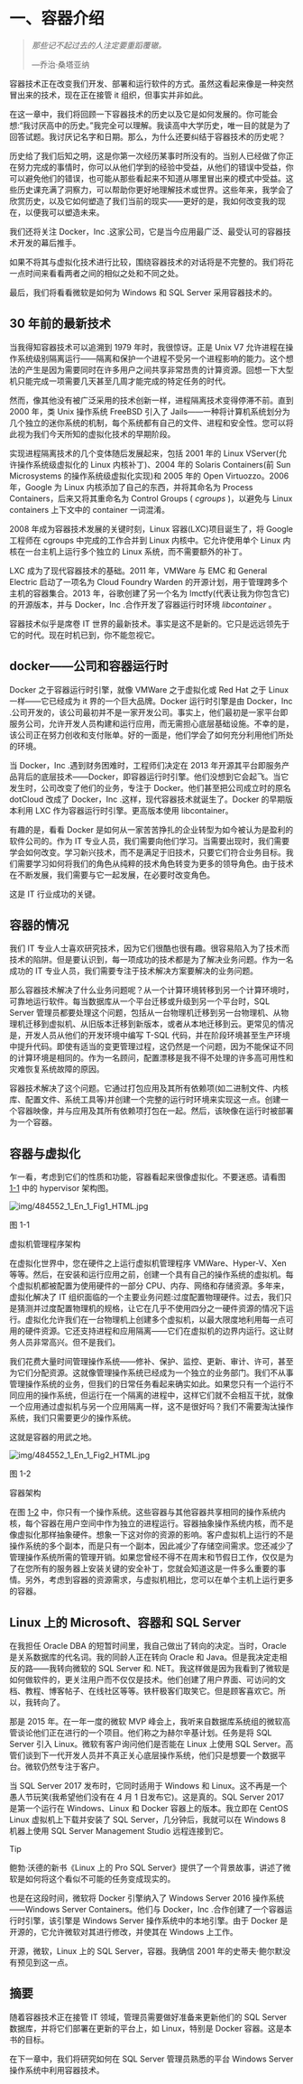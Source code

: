 # 一、容器介绍

> *那些记不起过去的人注定要重蹈覆辙。*
> 
> —乔治·桑塔亚纳

容器技术正在改变我们开发、部署和运行软件的方式。虽然这看起来像是一种突然冒出来的技术，现在正在接管 it 组织，但事实并非如此。

在这一章中，我们将回顾一下容器技术的历史以及它是如何发展的。你可能会想:“我讨厌高中的历史。”我完全可以理解。我读高中大学历史，唯一目的就是为了回答试题。我讨厌记名字和日期。那么，为什么还要纠结于容器技术的历史呢？

历史给了我们后知之明，这是你第一次经历某事时所没有的。当别人已经做了你正在努力完成的事情时，你可以从他们学到的经验中受益，从他们的错误中受益，你可以避免他们的错误，也可能从那些看起来不知道从哪里冒出来的模式中受益。这些历史课充满了洞察力，可以帮助你更好地理解技术或世界。这些年来，我学会了欣赏历史，以及它如何塑造了我们当前的现实——更好的是，我如何改变我的现在，以便我可以塑造未来。

我们还将关注 Docker，Inc .这家公司，它是当今应用最广泛、最受认可的容器技术开发的幕后推手。

如果不将其与虚拟化技术进行比较，围绕容器技术的对话将是不完整的。我们将花一点时间来看看两者之间的相似之处和不同之处。

最后，我们将看看微软是如何为 Windows 和 SQL Server 采用容器技术的。

## 30 年前的最新技术

当我得知容器技术可以追溯到 1979 年时，我很惊讶。正是 Unix V7 允许进程在操作系统级别隔离运行——隔离和保护一个进程不受另一个进程影响的能力。这个想法的产生是因为需要同时在许多用户之间共享非常昂贵的计算资源。回想一下大型机只能完成一项需要几天甚至几周才能完成的特定任务的时代。

然而，像其他没有被广泛采用的技术创新一样，进程隔离技术变得停滞不前。直到 2000 年，类 Unix 操作系统 FreeBSD 引入了 Jails——一种将计算机系统划分为几个独立的迷你系统的机制，每个系统都有自己的文件、进程和安全性。您可以将此视为我们今天所知的虚拟化技术的早期阶段。

实现进程隔离技术的几个变体随后发展起来，包括 2001 年的 Linux VServer(允许操作系统级虚拟化的 Linux 内核补丁)、2004 年的 Solaris Containers(前 Sun Microsystems 的操作系统级虚拟化实现)和 2005 年的 Open Virtuozzo。2006 年，Google 为 Linux 内核添加了自己的东西，并将其命名为 Process Containers，后来又将其重命名为 Control Groups ( *cgroups* )，以避免与 Linux containers 上下文中的 container 一词混淆。

2008 年成为容器技术发展的关键时刻，Linux 容器(LXC)项目诞生了，将 Google 工程师在 cgroups 中完成的工作合并到 Linux 内核中。它允许使用单个 Linux 内核在一台主机上运行多个独立的 Linux 系统，而不需要额外的补丁。

LXC 成为了现代容器技术的基础。2011 年，VMWare 与 EMC 和 General Electric 启动了一项名为 Cloud Foundry Warden 的开源计划，用于管理跨多个主机的容器集合。2013 年，谷歌创建了另一个名为 lmctfy(代表让我为你包含它)的开源版本，并与 Docker，Inc .合作开发了容器运行时环境 *libcontainer* 。

容器技术似乎是席卷 IT 世界的最新技术。事实是这不是新的。它只是远远领先于它的时代。现在时机已到，你不能忽视它。

## docker——公司和容器运行时

Docker 之于容器运行时引擎，就像 VMWare 之于虚拟化或 Red Hat 之于 Linux 一样——它已经成为 it 界的一个巨大品牌。Docker 运行时引擎是由 Docker，Inc .公司开发的，该公司最初并不是一家开发公司。事实上，他们最初是一家平台即服务公司，允许开发人员构建和运行应用，而无需担心底层基础设施。不幸的是，该公司正在努力创收和支付账单。好的一面是，他们学会了如何充分利用他们所处的环境。

当 Docker，Inc .遇到财务困难时，工程师们决定在 2013 年开源其平台即服务产品背后的底层技术——Docker，即容器运行时引擎。他们没想到它会起飞。当它发生时，公司改变了他们的业务，专注于 Docker。他们甚至把公司成立时的原名 dotCloud 改成了 Docker，Inc .这样，现代容器技术就诞生了。Docker 的早期版本利用 LXC 作为容器运行时引擎。更高版本使用 libcontainer。

有趣的是，看看 Docker 是如何从一家苦苦挣扎的企业转型为如今被认为是盈利的软件公司的。作为 IT 专业人员，我们需要向他们学习。当需要出现时，我们需要学会如何改变。学习新兴技术，而不是满足于旧技术，只要它们符合业务目标。我们需要学习如何将我们的角色从纯粹的技术角色转变为更多的领导角色。由于技术在不断发展，我们需要与它一起发展，在必要时改变角色。

这是 IT 行业成功的关键。

## 容器的情况

我们 IT 专业人士喜欢研究技术，因为它们很酷也很有趣。很容易陷入为了技术而技术的陷阱。但是要认识到，每一项成功的技术都是为了解决业务问题。作为一名成功的 IT 专业人员，我们需要专注于技术解决方案要解决的业务问题。

那么容器技术解决了什么业务问题呢？从一个计算环境转移到另一个计算环境时，可靠地运行软件。每当数据库从一个平台迁移或升级到另一个平台时，SQL Server 管理员都要处理这个问题，包括从一台物理机迁移到另一台物理机、从物理机迁移到虚拟机、从旧版本迁移到新版本，或者从本地迁移到云。更常见的情况是，开发人员从他们的开发环境中编写 T-SQL 代码，并在阶段环境甚至生产环境中提升代码。即使有适当的变更管理过程，这仍然是一个问题，因为不能保证不同的计算环境是相同的。作为一名顾问，配置漂移是我不得不处理的许多高可用性和灾难恢复系统故障的原因。

容器技术解决了这个问题。它通过打包应用及其所有依赖项(如二进制文件、内核库、配置文件、系统工具等)并创建一个完整的运行时环境来实现这一点。创建一个容器映像，并与应用及其所有依赖项打包在一起。然后，该映像在运行时被部署为一个容器。

## 容器与虚拟化

乍一看，考虑到它们的性质和功能，容器看起来很像虚拟化。不要迷惑。请看图 [1-1](#Fig1) 中的 hypervisor 架构图。

![img/484552_1_En_1_Fig1_HTML.jpg](img/484552_1_En_1_Fig1_HTML.jpg)

图 1-1

虚拟机管理程序架构

在虚拟化世界中，您在硬件之上运行虚拟机管理程序 VMWare、Hyper-V、Xen 等等。然后，在安装和运行应用之前，创建一个具有自己的操作系统的虚拟机。每个虚拟机都被配置为使用硬件的一部分 CPU、内存、网络和存储资源。多年来，虚拟化解决了 IT 组织面临的一个主要业务问题:过度配置物理硬件。过去，我们只是猜测并过度配置物理机的规格，让它在几乎不使用四分之一硬件资源的情况下运行。虚拟化允许我们在一台物理机上创建多个虚拟机，以最大限度地利用每一点可用的硬件资源。它还支持进程和应用隔离——它们在虚拟机的边界内运行。这让财务人员非常高兴。但不是我们。

我们花费大量时间管理操作系统——修补、保护、监控、更新、审计、许可，甚至为它们分配资源。这就像管理操作系统已经成为一个独立的业务部门。我们不从事管理操作系统的业务，但我们的日常任务看起来确实如此。如果您只有一个运行不同应用的操作系统，但运行在一个隔离的进程中，这样它们就不会相互干扰，就像一个应用通过虚拟机与另一个应用隔离一样，这不是很好吗？我们不需要淘汰操作系统，我们只需要更少的操作系统。

这就是容器的用武之地。

![img/484552_1_En_1_Fig2_HTML.jpg](img/484552_1_En_1_Fig2_HTML.jpg)

图 1-2

容器架构

在图 [1-2](#Fig2) 中，你只有一个操作系统。这些容器与其他容器共享相同的操作系统内核，每个容器在用户空间中作为独立的进程运行。容器抽象操作系统内核，而不是像虚拟化那样抽象硬件。想象一下这对你的资源的影响。客户虚拟机上运行的不是操作系统的多个副本，而是只有一个副本，因此减少了存储空间需求。您还减少了管理操作系统所需的管理开销。如果您曾经不得不在周末和节假日工作，仅仅是为了在您所有的服务器上安装关键的安全补丁，您就会知道这是一件多么重要的事情。另外，考虑到容器的资源需求，与虚拟机相比，您可以在单个主机上运行更多的容器。

## Linux 上的 Microsoft、容器和 SQL Server

在我担任 Oracle DBA 的短暂时间里，我自己做出了转向的决定。当时，Oracle 是关系数据库的代名词。我的同龄人正在转向 Oracle 和 Java。但是我决定走相反的路——我转向微软的 SQL Server 和. NET。我这样做是因为我看到了微软是如何做软件的，更关注用户而不仅仅是技术。他们创建了用户界面、可访问的文档、教程、博客帖子、在线社区等等。铁杆极客们取笑它。但是顾客喜欢它。所以，我转向了。

那是 2015 年。在一年一度的微软 MVP 峰会上，我听来自数据库系统组的微软高管谈论他们正在进行的一个项目。他们称之为赫尔辛基计划。任务是将 SQL Server 引入 Linux。微软有客户询问他们是否能在 Linux 上使用 SQL Server。高管们谈到下一代开发人员并不真正关心底层操作系统，他们只是想要一个数据平台。微软仍然专注于客户。

当 SQL Server 2017 发布时，它同时适用于 Windows 和 Linux。这不再是一个愚人节玩笑(我希望他们没有在 4 月 1 日发布它)。这是真的。SQL Server 2017 是第一个运行在 Windows、Linux 和 Docker 容器上的版本。我立即在 CentOS Linux 虚拟机上下载并安装了 SQL Server，几分钟后，我就可以在 Windows 8 机器上使用 SQL Server Management Studio 远程连接到它。

Tip

鲍勃·沃德的新书《Linux 上的 Pro SQL Server》提供了一个背景故事，讲述了微软是如何将这个看似不可能的任务变成现实的。

也是在这段时间，微软将 Docker 引擎纳入了 Windows Server 2016 操作系统——Windows Server Containers。他们与 Docker，Inc .合作创建了一个容器运行时引擎，该引擎是 Windows Server 操作系统中的本地引擎。由于 Docker 是开源的，它允许微软对其进行修改，并使其在 Windows 上工作。

开源，微软，Linux 上的 SQL Server，容器。我确信 2001 年的史蒂夫·鲍尔默没有预见到这一点。

## 摘要

随着容器技术正在接管 IT 领域，管理员需要做好准备来更新他们的 SQL Server 数据库，并将它们部署在更新的平台上，如 Linux，特别是 Docker 容器。这是本书的目标。

在下一章中，我们将研究如何在 SQL Server 管理员熟悉的平台 Windows Server 操作系统中利用容器技术。